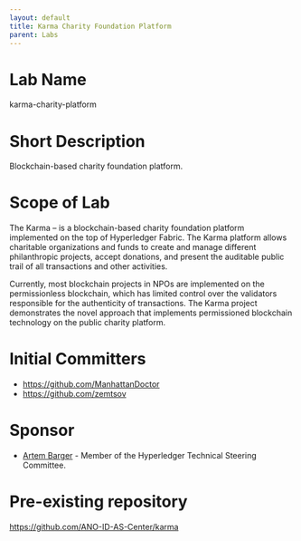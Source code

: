 ```yaml
---
layout: default
title: Karma Charity Foundation Platform
parent: Labs
---
```

# Lab Name
karma-charity-platform

# Short Description
Blockchain-based charity foundation platform.

# Scope of Lab
The Karma – is a blockchain-based charity foundation platform implemented on the top of Hyperledger Fabric. 
The Karma platform allows charitable organizations and funds to create and manage different philanthropic projects, 
accept donations, and present the auditable public trail of all transactions and other activities.

Currently, most blockchain projects in NPOs are implemented on the permissionless blockchain, which has limited control
over the validators responsible for the authenticity of transactions. The Karma project demonstrates the novel approach
that implements permissioned blockchain technology on the public charity platform.

# Initial Committers
- https://github.com/ManhattanDoctor
- https://github.com/zemtsov

# Sponsor
- [Artem Barger](https://github.com/C0rWin) - Member of the Hyperledger Technical Steering Committee.

# Pre-existing repository
https://github.com/ANO-ID-AS-Center/karma
